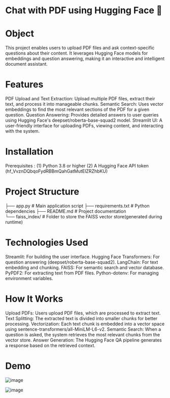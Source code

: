# Chat with PDF using Hugging Face 🤖

# Object
This project enables users to upload PDF files and ask context-specific questions about their content. It leverages Hugging Face models for embeddings and question answering, making it an interactive and intelligent document assistant.
# Features
PDF Upload and Text Extraction: Upload multiple PDF files, extract their text, and process it into manageable chunks.
Semantic Search: Uses vector embeddings to find the most relevant sections of the PDF for a given question.
Question Answering: Provides detailed answers to user queries using Hugging Face's deepset/roberta-base-squad2 model.
Streamlit UI: A user-friendly interface for uploading PDFs, viewing content, and interacting with the system.
# Installation
Prerequisites : (1) Python 3.8 or higher
                (2) A Hugging Face API token (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)
# Project Structure
├── app.py                 # Main application script
├── requirements.txt       # Python dependencies
├── README.md              # Project documentation                 
└── faiss_index/           # Folder to store the FAISS vector store(generated during runtime)
# Technologies Used
Streamlit: For building the user interface.
Hugging Face Transformers: For question answering (deepset/roberta-base-squad2).
LangChain: For text embedding and chunking.
FAISS: For semantic search and vector database.
PyPDF2: For extracting text from PDF files.
Python-dotenv: For managing environment variables.
# How It Works
Upload PDFs: Users upload PDF files, which are processed to extract text.
Text Splitting: The extracted text is divided into smaller chunks for better processing.
Vectorization: Each text chunk is embedded into a vector space using sentence-transformers/all-MiniLM-L6-v2.
Semantic Search: When a question is asked, the system retrieves the most relevant chunks from the vector store.
Answer Generation: The Hugging Face QA pipeline generates a response based on the retrieved context.

# Demo
![image](https://github.com/user-attachments/assets/3b3b757a-4f9b-4eae-8470-1daee9a90cd8)

![image](https://github.com/user-attachments/assets/54deb600-70b3-4728-87a6-35ca28195b1f)

